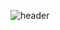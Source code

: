 ![header](https://raw.githubusercontent.com/pwnhacker0x18/ctf-writeups/main/2021-dctf.dragonsec/dragonsec_logo_flag.gif)
